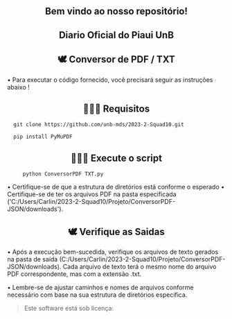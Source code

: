<div align="center">
  <h2>Bem vindo ao nosso repositório! </h2>
</div> 

<div align="center">
  <h2>Diario Oficial do Piaui UnB </h2>
</div> 

<div align="center">
  <h2>🕊 Conversor de PDF / TXT </h2>
</div> 

• Para executar o código fornecido, você precisará seguir as instruções abaixo !

<div align="center">
  <h2>👩🏾‍💻 Requisitos </h2>
</div> 

      git clone https://github.com/unb-mds/2023-2-Squad10.git   
      
      pip install PyMuPDF

<div align="center">
  <h2>👩🏾‍💻 Execute o script </h2>
</div> 

         python ConversorPDF TXT.py

  • Certifique-se de que a estrutura de diretórios está conforme o esperado
  • Certifique-se de ter os arquivos PDF na pasta especificada ('C:/Users/Carlin/2023-2-Squad10/Projeto/ConversorPDF-JSON/downloads').

<div align="center">
  <h2>🕊 Verifique as Saidas </h2>
</div> 

 • Após a execução bem-sucedida, verifique os arquivos de texto gerados na pasta de saída (C:/Users/Carlin/2023-2-Squad10/Projeto/ConversorPDF-JSON/downloads). 
   Cada arquivo de texto terá o mesmo nome do arquivo PDF correspondente, mas com a extensão .txt.
 
 • Lembre-se de ajustar caminhos e nomes de arquivos conforme necessário com base na sua estrutura de diretórios específica.
 
    
<blockquote>
   <p>Este software está sob licença:</p>
</blockquote>
